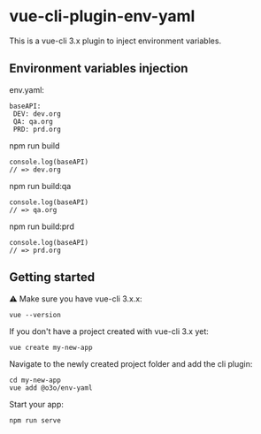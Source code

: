 # vue-cli-plugin-env-yaml

This is a vue-cli 3.x plugin to inject environment variables.

## Environment variables injection

env.yaml:

```
baseAPI:
 DEV: dev.org 
 QA: qa.org 
 PRD: prd.org
```

npm run build

```
console.log(baseAPI)
// => dev.org
```

npm run build:qa

```
console.log(baseAPI)
// => qa.org
```

npm run build:prd

```
console.log(baseAPI)
// => prd.org
```

## Getting started

:warning: Make sure you have vue-cli 3.x.x:

```
vue --version
```

If you don't have a project created with vue-cli 3.x yet:

```
vue create my-new-app
```

Navigate to the newly created project folder and add the cli plugin:

```
cd my-new-app
vue add @o3o/env-yaml
```

Start your app:

```
npm run serve
```

